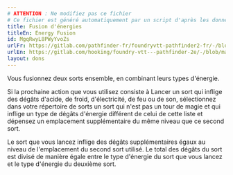 ```yaml
---
# ATTENTION : Ne modifiez pas ce fichier
# Ce fichier est généré automatiquement par un script d'après les données du module Foundry VTT officiel et de sa traduction
title: Fusion d'énergies
titleEn: Energy Fusion
id: MgqRwyL8PWyYvoZs
urlFr: https://gitlab.com/pathfinder-fr/foundryvtt-pathfinder2-fr/-/blob/master/data/feats/MgqRwyL8PWyYvoZs.htm
urlEn: https://gitlab.com/hooking/foundry-vtt---pathfinder-2e/-/blob/master/packs/data/feats.db/energy-fusion.json
layout: dons
---
```

Vous fusionnez deux sorts ensemble, en combinant leurs types d'énergie.

Si la prochaine action que vous utilisez consiste à Lancer un sort qui inflige des dégâts d'acide, de froid, d'électricité, de feu ou de son, sélectionnez dans votre répertoire de sorts un sort qui n'est pas un tour de magie et qui inflige un type de dégâts d'énergie différent de celui de cette liste et dépensez un emplacement supplémentaire du même niveau que ce second sort.

Le sort que vous lancez inflige des dégâts supplémentaires égaux au niveau de l'emplacement du second sort utilisé. Le total des dégâts du sort est divisé de manière égale entre le type d'énergie du sort que vous lancez et le type d'énergie du deuxième sort.
